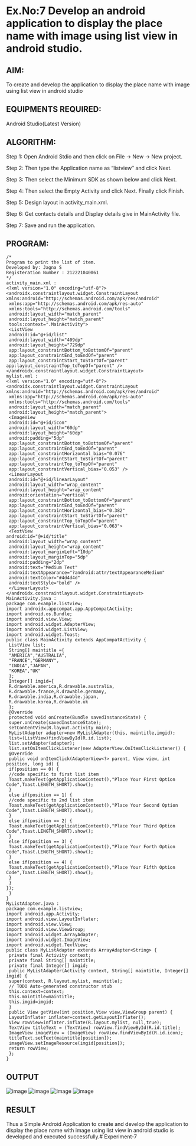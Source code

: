 
# Ex.No:7 Develop an android application to display the place name with image using list view in android studio.


## AIM:

To create and develop the application to display the place name with image using list view in android studio

## EQUIPMENTS REQUIRED:

Android Studio(Latest Version)

## ALGORITHM:

Step 1: Open Android Stdio and then click on File -> New -> New project.

Step 2: Then type the Application name as “listview″ and click Next. 

Step 3: Then select the Minimum SDK as shown below and click Next.

Step 4: Then select the Empty Activity and click Next. Finally click Finish.

Step 5: Design layout in activity_main.xml.

Step 6: Get contacts details and Display details give in MainActivity file.

Step 7: Save and run the application.

## PROGRAM:
```
/*
Program to print the list of item.
Developed by: Jagna S
Registeration Number : 212221040061
*/
activity_main.xml :
<?xml version="1.0" encoding="utf-8"?>
<androidx.constraintlayout.widget.ConstraintLayout 
xmlns:android="http://schemas.android.com/apk/res/android"
 xmlns:app="http://schemas.android.com/apk/res-auto"
 xmlns:tools="http://schemas.android.com/tools"
 android:layout_width="match_parent"
 android:layout_height="match_parent"
 tools:context=".MainActivity">
 <ListView
 android:id="@+id/list"
 android:layout_width="409dp"
 android:layout_height="729dp"
 app:layout_constraintBottom_toBottomOf="parent"
 app:layout_constraintEnd_toEndOf="parent"
 app:layout_constraintStart_toStartOf="parent"
app:layout_constraintTop_toTopOf="parent" />
</androidx.constraintlayout.widget.ConstraintLayout>
mylist.xml :
<?xml version="1.0" encoding="utf-8"?>
<androidx.constraintlayout.widget.ConstraintLayout 
xmlns:android="http://schemas.android.com/apk/res/android"
 xmlns:app="http://schemas.android.com/apk/res-auto"
 xmlns:tools="http://schemas.android.com/tools"
 android:layout_width="match_parent"
 android:layout_height="match_parent">
 <ImageView
 android:id="@+id/icon"
 android:layout_width="60dp"
 android:layout_height="60dp"
 android:padding="5dp"
 app:layout_constraintBottom_toBottomOf="parent"
 app:layout_constraintEnd_toEndOf="parent"
 app:layout_constraintHorizontal_bias="0.076"
 app:layout_constraintStart_toStartOf="parent"
 app:layout_constraintTop_toTopOf="parent"
 app:layout_constraintVertical_bias="0.053" />
 <LinearLayout
 android:id="@+id/linearLayout"
 android:layout_width="wrap_content"
 android:layout_height="wrap_content"
 android:orientation="vertical"
 app:layout_constraintBottom_toBottomOf="parent"
 app:layout_constraintEnd_toEndOf="parent"
 app:layout_constraintHorizontal_bias="0.382"
 app:layout_constraintStart_toStartOf="parent"
 app:layout_constraintTop_toTopOf="parent"
 app:layout_constraintVertical_bias="0.063">
 <TextView
android:id="@+id/title"
 android:layout_width="wrap_content"
 android:layout_height="wrap_content"
 android:layout_marginLeft="10dp"
 android:layout_marginTop="5dp"
 android:padding="2dp"
 android:text="Medium Text"
 android:textAppearance="?android:attr/textAppearanceMedium"
 android:textColor="#4d4d4d"
 android:textStyle="bold" />
 </LinearLayout>
</androidx.constraintlayout.widget.ConstraintLayout>
MainActivity.java :
package com.example.listview;
import androidx.appcompat.app.AppCompatActivity;
import android.os.Bundle;
import android.view.View;
import android.widget.AdapterView;
import android.widget.ListView;
import android.widget.Toast;
public class MainActivity extends AppCompatActivity {
 ListView list;
 String[] maintitle ={
 "AMERICA","AUSTRALIA",
 "FRANCE","GERMANY",
 "INDIA","JAPAN",
 "KOREA","UK"
 };
 Integer[] imgid={
 R.drawable.america,R.drawable.australia,
 R.drawable.france,R.drawable.germany,
 R.drawable.india,R.drawable.japan,
 R.drawable.korea,R.drawable.uk
 };
 @Override
 protected void onCreate(Bundle savedInstanceState) {
 super.onCreate(savedInstanceState);
 setContentView(R.layout.activity_main);
 MyListAdapter adapter=new MyListAdapter(this, maintitle,imgid);
 list=(ListView)findViewById(R.id.list);
 list.setAdapter(adapter);
 list.setOnItemClickListener(new AdapterView.OnItemClickListener() {
 @Override
 public void onItemClick(AdapterView<?> parent, View view, int position, long id) {
 if(position == 0) {
 //code specific to first list item
 Toast.makeText(getApplicationContext(),"Place Your First Option 
Code",Toast.LENGTH_SHORT).show();
 }
 else if(position == 1) {
 //code specific to 2nd list item
 Toast.makeText(getApplicationContext(),"Place Your Second Option 
Code",Toast.LENGTH_SHORT).show();
 }
 else if(position == 2) {
 Toast.makeText(getApplicationContext(),"Place Your Third Option 
Code",Toast.LENGTH_SHORT).show();
 }
 else if(position == 3) {
 Toast.makeText(getApplicationContext(),"Place Your Forth Option 
Code",Toast.LENGTH_SHORT).show();
 }
 else if(position == 4) {
 Toast.makeText(getApplicationContext(),"Place Your Fifth Option 
Code",Toast.LENGTH_SHORT).show();
 }
 }
});
 }
}
MyListAdapter.java :
package com.example.listview;
import android.app.Activity;
import android.view.LayoutInflater;
import android.view.View;
import android.view.ViewGroup;
import android.widget.ArrayAdapter;
import android.widget.ImageView;
import android.widget.TextView;
public class MyListAdapter extends ArrayAdapter<String> {
 private final Activity context;
 private final String[] maintitle;
 private final Integer[] imgid;
 public MyListAdapter(Activity context, String[] maintitle, Integer[] imgid) {
 super(context, R.layout.mylist, maintitle);
 // TODO Auto-generated constructor stub
 this.context=context;
 this.maintitle=maintitle;
 this.imgid=imgid;
 }
 public View getView(int position,View view,ViewGroup parent) {
 LayoutInflater inflater=context.getLayoutInflater();
 View rowView=inflater.inflate(R.layout.mylist, null,true);
 TextView titleText = (TextView) rowView.findViewById(R.id.title);
 ImageView imageView = (ImageView) rowView.findViewById(R.id.icon);
 titleText.setText(maintitle[position]);
 imageView.setImageResource(imgid[position]);
 return rowView;
 };
}

```

## OUTPUT

![image](https://github.com/JaganSivakumaran/Experiment-7/assets/134905062/e5d276ef-d072-4fcc-96b2-72276afa360f)
![image](https://github.com/JaganSivakumaran/Experiment-7/assets/134905062/a46cd398-5b64-4b59-9564-cd64f702a38b)
![image](https://github.com/JaganSivakumaran/Experiment-7/assets/134905062/f30ee67d-505b-4c76-8283-1f05907b24ad)
![image](https://github.com/JaganSivakumaran/Experiment-7/assets/134905062/3dd7b358-328d-4045-9e7f-b04af022e794)






## RESULT
Thus a Simple Android Application to create and develop the application to display the place name with image using list view in android studio is developed and executed successfully.# Experiment-7
